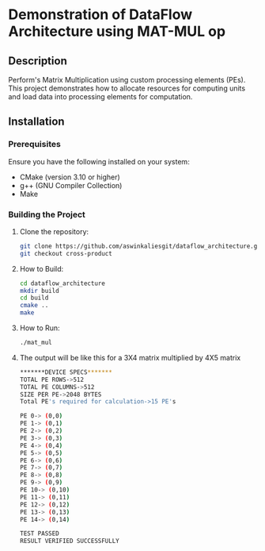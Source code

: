 # Demonstration of DataFlow Architecture using MAT-MUL op

## Description

Perform's Matrix Multiplication using custom processing elements (PEs). This project demonstrates how to allocate resources for computing units and load data into processing elements for computation.

## Installation

### Prerequisites

Ensure you have the following installed on your system:
- CMake (version 3.10 or higher)
- g++ (GNU Compiler Collection)
- Make

### Building the Project

1. Clone the repository:
   ```bash
   git clone https://github.com/aswinkaliesgit/dataflow_architecture.git
   git checkout cross-product
2. How to Build:
   ```bash
   cd dataflow_architecture
   mkdir build
   cd build
   cmake ..
   make
3. How to Run:
   ```bash
   ./mat_mul 
4. The output will be like this for a 3X4 matrix multiplied by 4X5 matrix
   ```bash
   *******DEVICE SPECS*******
   TOTAL PE ROWS->512
   TOTAL PE COLUMNS->512
   SIZE PER PE->2048 BYTES
   Total PE's required for calculation->15 PE's

   PE 0-> (0,0) 
   PE 1-> (0,1) 
   PE 2-> (0,2) 
   PE 3-> (0,3) 
   PE 4-> (0,4) 
   PE 5-> (0,5) 
   PE 6-> (0,6) 
   PE 7-> (0,7) 
   PE 8-> (0,8) 
   PE 9-> (0,9) 
   PE 10-> (0,10) 
   PE 11-> (0,11) 
   PE 12-> (0,12) 
   PE 13-> (0,13) 
   PE 14-> (0,14) 

   TEST PASSED
   RESULT VERIFIED SUCCESSFULLY
